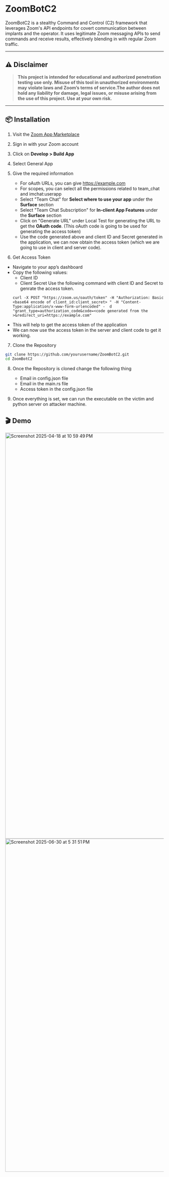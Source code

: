# ZoomBotC2

ZoomBotC2 is a stealthy Command and Control (C2) framework that leverages Zoom's API endpoints for covert communication between implants and the operator. It uses legitimate Zoom messaging APIs to send commands and receive results, effectively blending in with regular Zoom traffic.

---

## ⚠️ Disclaimer

> **This project is intended for educational and authorized penetration testing use only. Misuse of this tool in unauthorized environments may violate laws and Zoom’s terms of service.The author does not hold any liability for damage, legal issues, or misuse arising from the use of this project. Use at your own risk.**

---

## 📦 Installation

1. Visit the [Zoom App Marketplace](https://marketplace.zoom.us/)
2. Sign in with your Zoom account
3. Click on **Develop > Build App**
4. Select General App
5. Give the required information
    - For oAuth URLs, you can give https://example.com
    - For scopes, you can select all the permissions related to team_chat and imchat:userapp
    - Select "Team Chat" for **Select where to use your app** under the **Surface** section
    - Select "Team Chat Subscription" for **In-client App Features** under the **Surface** section
    - Click on "Generate URL" under Local Test for generating the URL to get the **OAuth code**. (This oAuth code is going to be used for generating the access token)
    - Use the code generated above and client ID and Secret generated in the application, we can now obtain the access token (which we are going to use in client and server code).
  
6. Get Access Token

  - Navigate to your app’s dashboard
  -  Copy the following values:
      - Client ID
      - Client Secret
       Use the following command with client ID and Secret to genrate the access token.
     ```
     curl -X POST "https://zoom.us/oauth/token" -H "Authorization: Basic <base64 encode of client_id:client_secret> " -H "Content-Type:application/x-www-form-urlencoded" -  d "grant_type=authorization_code&code=<code generated from the >&redirect_uri=https://example.com"
     ```
  - This will help to get the access token of the application
  - We can now use the access token in the server and client code to get it working.


7. Clone the Repository

```bash
git clone https://github.com/yourusername/ZoomBotC2.git
cd ZoomBotC2
```

8. Once the Repository is cloned change the following thing
   - Email in config.json file
   - Email in the main.rs file
   - Access token in the config.json file

9. Once everything is set, we can run the executable on the victim and python server on attacker machine.


## 🎬 Demo

<img width="1288" alt="Screenshot 2025-04-18 at 10 59 49 PM" src="https://github.com/user-attachments/assets/ddd1afc9-f082-4aaf-b95c-1fb5eeb51182" />
<img width="1057" alt="Screenshot 2025-06-30 at 5 31 51 PM" src="https://github.com/user-attachments/assets/a2b451a2-c9d3-4893-9614-448ee8831dcb" />






